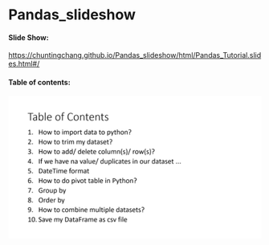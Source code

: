 # Pandas_slideshow

#### Slide Show: <p><p>
https://chuntingchang.github.io/Pandas_slideshow/html/Pandas_Tutorial.slides.html#/

#### Table of contents: <p><p>
![category](html/table_of_contents.PNG)